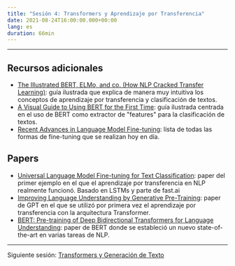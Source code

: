 ```yaml
---
title: "Sesión 4: Transformers y Aprendizaje por Transferencia"
date: 2021-08-24T16:00:00.000+00:00
lang: es
duration: 66min
---
```


<div>
    <CourseSummary
        description="Continuamos hablando de Transformers, esta semana explicaremos qué es el aprendizaje por transferencia y el modelado del lenguaje, y cómo utilizar fine-tuning para adaptar modelos preentrenados a nuestro caso de uso particular."
        video="https://www.youtube.com/embed/XeFDEokiK3c"
        slides="https://github.com/nlp-en-es/nlp-de-cero-a-cien/blob/main/4_transformers_2/aprendizaje_de_transferencia.pdf"
        name="Lewis Tunstall"
        twitter="https://twitter.com/_lewtun"
        linkedin="https://www.linkedin.com/in/lewis-tunstall"
        github="https://github.com/lewtun"
    />
</div>

---

## Recursos adicionales

* [The Illustrated BERT, ELMo, and co. (How NLP Cracked Transfer Learning)](http://jalammar.github.io/illustrated-bert/): guía ilustrada que explica de manera muy intuitiva los conceptos de aprendizaje por transferencia y clasificación de textos.
* [A Visual Guide to Using BERT for the First Time](http://jalammar.github.io/a-visual-guide-to-using-bert-for-the-first-time/): guía ilustrada centrada en el uso de BERT como extractor de "features" para la clasificación de textos.
* [Recent Advances in Language Model Fine-tuning](https://ruder.io/recent-advances-lm-fine-tuning/): lista de todas las formas de fine-tuning que se realizan hoy en día.

## Papers

* [Universal Language Model Fine-tuning for Text Classification](https://arxiv.org/abs/1801.06146): paper del primer ejemplo en el que el aprendizaje por transferencia en NLP realmente funcionó. Basado en LSTMs y parte de fast.ai
* [Improving Language Understanding by Generative Pre-Training](https://cdn.openai.com/research-covers/language-unsupervised/language_understanding_paper.pdf): paper de GPT en el que se utilizó por primera vez el aprendizaje por transferencia con la arquitectura Transformer.
* [BERT: Pre-training of Deep Bidirectional Transformers for Language Understanding](https://arxiv.org/abs/1810.04805?source=post_page): paper de BERT donde se estableció un nuevo state-of-the-art en varias tareas de NLP.

---

Siguiente sesión: [Transformers y Generación de Texto](/nlp-de-cero-a-cien/sesion-05)
